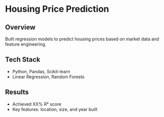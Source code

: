 # Housing Price Prediction 

## Overview
Built regression models to predict housing prices based on market data and feature engineering.

## Tech Stack
- Python, Pandas, Scikit-learn
- Linear Regression, Random Forests

## Results
- Achieved XX% R² score
- Key features: location, size, and year built
